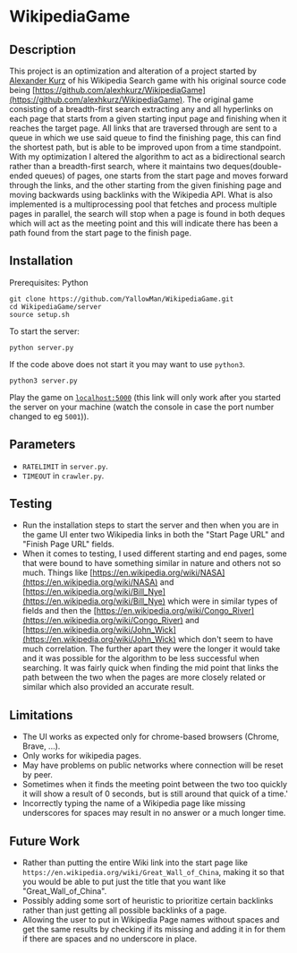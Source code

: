 # WikipediaGame

## Description
This project is an optimization and alteration of a project started by [Alexander Kurz](https://github.com/alexhkurz) of his Wikipedia Search game with his original source code being [https://github.com/alexhkurz/WikipediaGame](https://github.com/alexhkurz/WikipediaGame). The original game consisting of a breadth-first search extracting any and all hyperlinks on each page that starts from a given starting input page and finishing when it reaches the target page. All links that are traversed through are sent to a queue in which we use said queue to find the finishing page, this can find the shortest path, but is able to be improved upon from a time standpoint. With my optimization I altered the algorithm to act as a bidirectional search rather than a breadth-first search, where it maintains two deques(double-ended queues) of pages, one starts from the start page and moves forward through the links, and the other starting from the given finishing page and moving backwards using backlinks with the Wikipedia API. What is also implemented is a multiprocessing pool that fetches and process multiple pages in parallel, the search will stop when a page is found in both deques which will act as the meeting point and this will indicate there has been a path found from the start page to the finish page. 
## Installation
Prerequisites: Python

```
git clone https://github.com/YallowMan/WikipediaGame.git
cd WikipediaGame/server
source setup.sh
```
To start the server:

```
python server.py
```
If the code above does not start it you may want to use `python3`.

```
python3 server.py
```
Play the game on [`localhost:5000`](http://127.0.0.1:5000/) (this link will only work after you started the server on your machine (watch the console in case the port number changed to eg `5001`)).

## Parameters

- `RATELIMIT` in `server.py`.
- `TIMEOUT` in `crawler.py`.
  
## Testing 
- Run the installation steps to start the server and then when you are in the game UI enter two Wikipedia links in both the "Start Page URL" and "Finish Page URL" fields.
- When it comes to testing, I used different starting and end pages, some that were bound to have something similar in nature and others not so much. Things like [https://en.wikipedia.org/wiki/NASA](https://en.wikipedia.org/wiki/NASA) and [https://en.wikipedia.org/wiki/Bill_Nye](https://en.wikipedia.org/wiki/Bill_Nye) which were in similar types of fields and then the [https://en.wikipedia.org/wiki/Congo_River](https://en.wikipedia.org/wiki/Congo_River) and [https://en.wikipedia.org/wiki/John_Wick](https://en.wikipedia.org/wiki/John_Wick) which don't seem to have much correlation. The further apart they were the longer it would take and it was possible for the algorithm to be less successful when searching. It was fairly quick when finding the mid point that links the path between the two when the pages are more closely related or similar which also provided an accurate result.
## Limitations

- The UI works as expected only for chrome-based browsers (Chrome, Brave, ...).
- Only works for wikipedia pages.
- May have problems on public networks where connection will be reset by peer.
- Sometimes when it finds the meeting point between the two too quickly it will show a result of 0 seconds, but is still around that quick of a time.'
- Incorrectly typing the name of a Wikipedia page like missing underscores for spaces may result in no answer or a much longer time.
  
## Future Work
- Rather than putting the entire Wiki link into the start page like `https://en.wikipedia.org/wiki/Great_Wall_of_China`, making it so that you would be able to put just the title that you want like "Great_Wall_of_China".
- Possibly adding some sort of heuristic to prioritize certain backlinks rather than just getting all possible backlinks of a page.
- Allowing the user to put in Wikipedia Page names without spaces and get the same results by checking if its missing and adding it in for them if there are spaces and no underscore in place.

